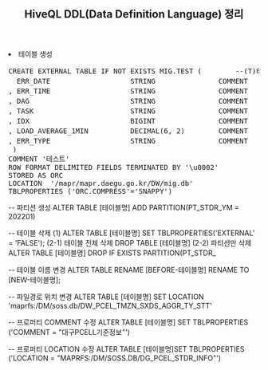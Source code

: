 <header>
  <h2> HiveQL DDL(Data Definition Language) 정리 </h2>
</header>

<body>
  <dl>
    <li> 테이블 생성 </li>
<pre>
CREATE EXTERNAL TABLE IF NOT EXISTS MIG.TEST (        --(T)테스트
  ERR_DATE                   STRING               COMMENT   '일자' 
, ERR_TIME                   STRING               COMMENT   '시간' 
, DAG                        STRING               COMMENT   '대그' 
, TASK                       STRING               COMMENT   '태스크' 
, IDX                        BIGINT               COMMENT   '초 단위' 
, LOAD_AVERAGE_1MIN          DECIMAL(6, 2)        COMMENT   '시스템부하율 1분 평균' 
, ERR_TYPE                   STRING               COMMENT   '에러 종류' 
 )
COMMENT '테스트'
ROW FORMAT DELIMITED FIELDS TERMINATED BY '\u0002'
STORED AS ORC
LOCATION  '/mapr/mapr.daegu.go.kr/DW/mig.db' 
TBLPROPERTIES ('ORC.COMPRESS'='SNAPPY')
</pre>
  </dl>

  
  
  
</body>



-- 파티션 생성
ALTER TABLE [테이블명] ADD PARTITION(PT_STDR_YM = 202201)

-- 테이블 삭제
(1) ALTER TABLE [테이블명] SET TBLPROPERTIES('EXTERNAL' = 'FALSE');
(2-1) 테이블 전체 삭제
DROP TABLE [테이블명]
(2-2) 파티션만 삭제
ALTER TABLE [테이블명] DROP IF EXISTS PARTITION(PT_STDR_

-- 테이블 이름 변경
ALTER TABLE RENAME [BEFORE-테이블명] RENAME TO [NEW-테이블명];

-- 파일경로 위치 변경
ALTER TABLE [테이블명] SET LOCATION 'maprfs:/DM/soss.db/DW_PCEL_TMZN_SXDS_AGGR_TY_STT'

-- 프로퍼티 COMMENT 수정
ALTER TABLE [테이블명] SET TBLPROPERTIES ('COMMENT = "대구PCELL기준정보"')

-- 프로퍼티 LOCATION 수정
ALTER TABLE [테이블명]SET TBLPROPERTIES ('LOCATION = "MAPRFS:/DM/SOSS.DB/DG_PCEL_STDR_INFO"')



